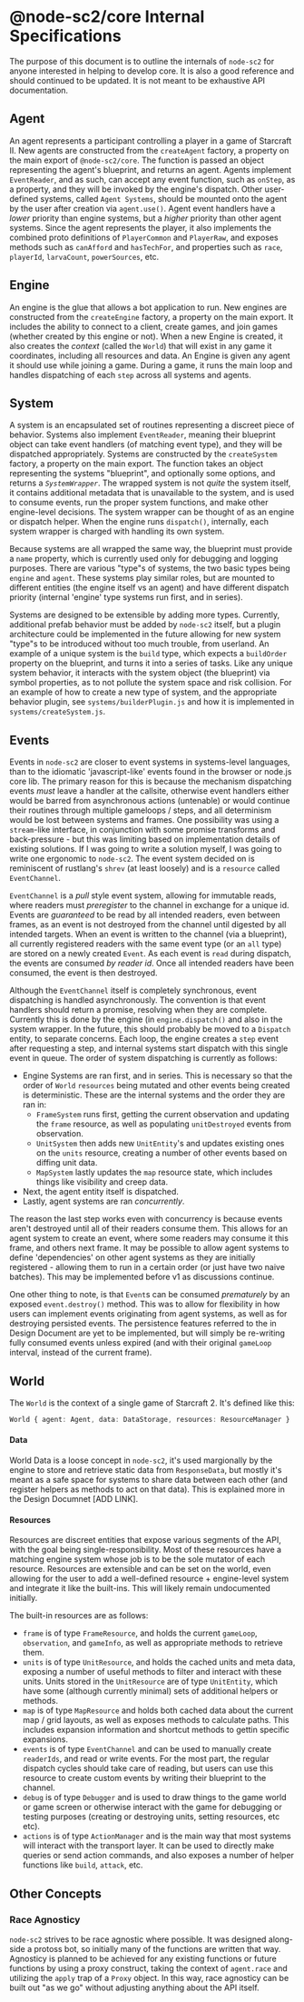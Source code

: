 # @node-sc2/core Internal Specifications
The purpose of this document is to outline the internals of `node-sc2` for anyone interested in helping to develop core. It is also a good reference and should continued to be updated. It is not meant to be exhaustive API documentation.

## Agent
An agent represents a participant controlling a player in a game of Starcraft II. New agents are constructed from the `createAgent` factory, a property on the main export of `@node-sc2/core`. The function is passed an object representing the agent's blueprint, and returns an agent. Agents implement `EventReader`, and as such, can accept any event function, such as `onStep`, as a property, and they will be invoked by the engine's dispatch. Other user-defined systems, called `Agent Systems`, should be mounted onto the agent by the user after creation via `agent.use()`. Agent event handlers have a *lower* priority than engine systems, but a *higher* priority than other agent systems. Since the agent represents the player, it also implements the combined proto definitions of `PlayerCommon` and `PlayerRaw`, and exposes methods such as `canAfford` and `hasTechFor`, and properties such as `race`, `playerId`, `larvaCount`, `powerSources`, etc.

## Engine
An engine is the glue that allows a bot application to run. New engines are constructed from the `createEngine` factory, a property on the main export. It includes the ability to connect to a client, create games, and join games (whether created by this engine or not). When a new Engine is created, it also creates the *context* (called the `World`) that will exist in any game it coordinates, including all resources and data. An Engine is given any agent it should use while joining a game. During a game, it runs the main loop and handles dispatching of each `step` across all systems and agents.

## System
A system is an encapsulated set of routines representing a discreet piece of behavior. Systems also implement `EventReader`, meaning their blueprint object can take event handlers (of matching event type), and they will be dispatched appropriately. Systems are constructed by the `createSystem` factory, a property on the main export. The function takes an object representing the systems "blueprint", and optionally some options, and returns a *`SystemWrapper`*. The wrapped system is not *quite* the system itself, it contains additional metadata that is unavailable to the system, and is used to consume events, run the proper system functions, and make other engine-level decisions. The system wrapper can be thought of as an engine or dispatch helper. When the engine runs `dispatch()`, internally, each system wrapper is charged with handling its own system.

Because systems are all wrapped the same way, the blueprint must provide a `name` property, which is currently used only for debugging and logging purposes. There are various "type"s of systems, the two basic types being `engine` and `agent`. These systems play similar roles, but are mounted to different entities (the engine itself vs an agent) and have different dispatch priority (internal 'engine' type systems run first, and in series).

Systems are designed to be extensible by adding more types. Currently, additional prefab behavior must be added by `node-sc2` itself, but a plugin architecture could be implemented in the future allowing for new system "type"s to be introduced without too much trouble, from userland. An example of a unique system is the `build` type, which expects a `buildOrder` property on the blueprint, and turns it into a series of tasks. Like any unique system behavior, it interacts with the system object (the blueprint) via symbol properties, as to not pollute the system space and risk collision. For an example of how to create a new type of system, and the appropriate behavior plugin, see `systems/builderPlugin.js` and how it is implemented in `systems/createSystem.js`.

## Events
Events in `node-sc2` are closer to event systems in systems-level languages, than to the idiomatic 'javascript-like' events found in the browser or node.js core lib. The primary reason for this is because the mechanism dispatching events *must* leave a handler at the callsite, otherwise event handlers either would be barred from asynchronous actions (untenable) or would continue their routines through multiple gameloops / steps, and all determinism would be lost between systems and frames. One possibility was using a `stream`-like interface, in conjunction with some promise transforms and back-pressure - but this was limiting based on implementation details of existing solutions. If I was going to write a solution myself, I was going to write one ergonomic to `node-sc2`. The event system decided on is reminiscent of rustlang's `shrev` (at least loosely) and is a `resource` called `EventChannel`.

`EventChannel` is a *pull* style event system, allowing for immutable reads, where readers must *preregister* to the channel in exchange for a unique id. Events are *guaranteed* to be read by all intended readers, even between frames, as an event is not destroyed from the channel until digested by all intended targets. When an event is written to the channel (via a blueprint), all currently registered readers with the same event type (or an `all` type) are stored on a newly created `Event`. As each event is `read` during dispatch, the events are consumed *by reader id*. Once all intended readers have been consumed, the event is then destroyed.

Although the `EventChannel` itself is completely synchronous, event dispatching is handled asynchronously. The convention is that event handlers should return a promise, resolving when they are complete. Currently this is done by the engine (in `engine.dispatch()` and also in the system wrapper. In the future, this should probably be moved to a `Dispatch` entity, to separate concerns. Each loop, the engine creates a `step` event after requesting a step, and internal systems start dispatch with this single event in queue. The order of system dispatching is currently as follows:

- Engine Systems are ran first, and in series. This is necessary so that the order of `World` `resources` being mutated and other events being created is deterministic. These are the internal systems and the order they are ran in:
  - `FrameSystem` runs first, getting the current observation and updating the `frame` resource, as well as populating `unitDestroyed` events from observation.
  - `UnitSystem` then adds new `UnitEntity`'s and updates existing ones on the `units` resource, creating a number of other events based on diffing unit data.
  - `MapSystem` lastly updates the `map` resource state, which includes things like visibility and creep data.
- Next, the agent entity itself is dispatched.
- Lastly, agent systems are ran *concurrently*.

The reason the last step works even with concurrency is because events aren't destroyed until all of their readers consume them. This allows for an agent system to create an event, where some readers may consume it this frame, and others next frame. It may be possible to allow agent systems to define 'dependencies' on other agent systems as they are initially registered - allowing them to run in a certain order (or just have two naive batches). This may be implemented before v1 as discussions continue.

One other thing to note, is that `Event`s can be consumed *prematurely* by an exposed `event.destroy()` method. This was to allow for flexibility in how users can implement events originating from agent systems, as well as for destroying persisted events. The persistence features referred to the in Design Document are yet to be implemented, but will simply be re-writing fully consumed events unless expired (and with their original `gameLoop` interval, instead of the current frame). 

## World
The `World` is the context of a single game of Starcraft 2. It's defined like this:
```ts
World { agent: Agent, data: DataStorage, resources: ResourceManager }
```
#### Data
World Data is a loose concept in `node-sc2`, it's used margionally by the engine to store and retrieve static data from `ResponseData`, but mostly it's meant as a safe space for systems to share data between each other (and register helpers as methods to act on that data). This is explained more in the Design Documnet [ADD LINK].

#### Resources
Resources are discreet entities that expose various segments of the API, with the goal being single-responsibility. Most of these resources have a matching engine system whose job is to be the sole mutator of each resource. Resources are extensible and can be set on the world, even allowing for the user to add a well-defined resource + engine-level system and integrate it like the built-ins. This will likely remain undocumented initially.

The built-in resources are as follows:
- `frame` is of type `FrameResource`, and holds the current `gameLoop`, `observation`, and `gameInfo`, as well as appropriate methods to retrieve them.
- `units` is of type `UnitResource`, and holds the cached units and meta data, exposing a number of useful methods to filter and interact with these units. Units stored in the `UnitResource` are of type `UnitEntity`, which have some (although currently minimal) sets of additional helpers or methods.
- `map` is of type `MapResource` and holds both cached data about the current map / grid layouts, as well as exposes methods to calculate paths. This includes expansion information and shortcut methods to gettin specific expansions.
- `events` is of type `EventChannel` and can be used to manually create `readerIds`, and read or write events. For the most part, the regular dispatch cycles should take care of reading, but users can use this resource to create custom events by writing their blueprint to the channel.
- `debug` is of type `Debugger` and is used to draw things to the game world or game screen or otherwise interact with the game for debugging or testing purposes (creating or destroying units, setting resources, etc etc).
- `actions` is of type `ActionManager` and is the main way that most systems will interact with the transport layer. It can be used to directly make queries or send action commands, and also exposes a number of helper functions like `build`, `attack`, etc.

## Other Concepts

### Race Agnosticy
`node-sc2` strives to be race agnostic where possible. It was designed along-side a protoss bot, so initially many of the functions are written that way. Agnosticy is planned to be achieved for any existing functions or future functions by using a proxy construct, taking the context of `agent.race` and utilizing the `apply` trap of a `Proxy` object. In this way, race agnosticy can be built out "as we go" without adjusting anything about the API itself.